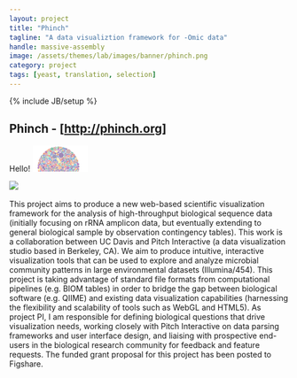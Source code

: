 ```yaml
---
layout: project
title: "Phinch"
tagline: "A data visualiztion framework for -Omic data"
handle: massive-assembly
image: /assets/themes/lab/images/banner/phinch.png
category: project
tags: [yeast, translation, selection]
---
```

{% include JB/setup %}

## Phinch - [http://phinch.org]

Hello! <img src="/assets/themes/lab/images/banner/phinch.png" alt="hi" class="inline" width="100">

<img width=100 class="media-object pull-right" src="{{ paper.image }}"/>

This project aims to produce a new web-based scientific visualization framework for the analysis of high-throughput biological sequence data (initially focusing on rRNA amplicon data, but eventually extending to general biological sample by observation contingency tables). This work is a collaboration between UC Davis and Pitch Interactive (a data visualization studio based in Berkeley, CA). We aim to produce intuitive, interactive visualization tools that can be used to explore and analyze microbial community patterns in large environmental datasets (Illumina/454).  This project is taking advantage of standard file formats from computational pipelines (e.g. BIOM tables) in order to bridge the gap between biological software (e.g. QIIME) and existing data visualization capabilities (harnessing the flexibility and scalability of tools such as WebGL and HTML5). As project PI, I am responsible for defining biological questions that drive visualization needs, working closely with Pitch Interactive on data parsing frameworks and user interface design, and liaising with prospective end-users in the biological research community for feedback and feature requests. The funded grant proposal for this project has been posted to Figshare.

[http://phinch.org]:http://phinch.org